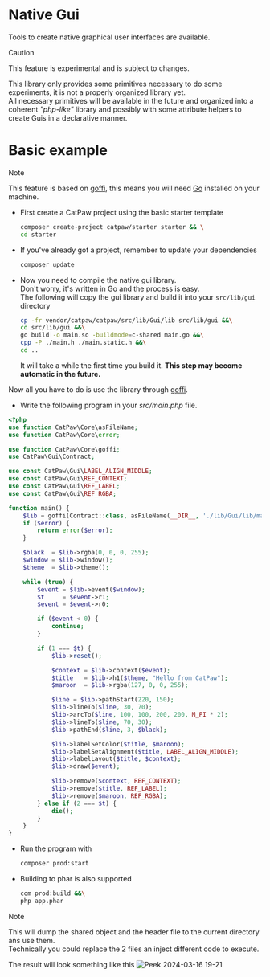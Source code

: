 # Native Gui

Tools to create native graphical user interfaces are available.


> [!CAUTION]
> This feature is experimental and is subject to changes.


This library only provides some primitives necessary to do some experiments, it is not a properly organized library yet.\
All necessary primitives will be available in the future and organized into a coherent _"php-like"_ library and possibly with some attribute helpers to create Guis in a declarative manner.

# Basic example

> [!NOTE]
> This feature is based on [goffi](./28.goffi.md),
> this means you will need [Go](https://go.dev/) installed on your machine.


- First create a CatPaw project using the basic starter template
  ```sh
  composer create-project catpaw/starter starter && \
  cd starter
  ```
- If you've already got a project, remember to update your dependencies
  ```sh
  composer update
  ```
- Now you need to compile the native gui library.\
  Don't worry, it's written in Go and the process is easy.\
  The following will copy the gui library and build it into your `src/lib/gui` directory
  ```sh
  cp -fr vendor/catpaw/catpaw/src/lib/Gui/lib src/lib/gui &&\
  cd src/lib/gui &&\
  go build -o main.so -buildmode=c-shared main.go &&\
  cpp -P ./main.h ./main.static.h &&\
  cd ..
  ```
  It will take a while the first time you build it.
  __This step may become automatic in the future.__

Now all you have to do is use the library through [goffi](./28.goffi.md).

- Write the following program in your _src/main.php_ file.

```php
<?php
use function CatPaw\Core\asFileName;
use function CatPaw\Core\error;

use function CatPaw\Core\goffi;
use CatPaw\Gui\Contract;

use const CatPaw\Gui\LABEL_ALIGN_MIDDLE;
use const CatPaw\Gui\REF_CONTEXT;
use const CatPaw\Gui\REF_LABEL;
use const CatPaw\Gui\REF_RGBA;

function main() {
    $lib = goffi(Contract::class, asFileName(__DIR__, './lib/Gui/lib/main.so')->withPhar())->try($error);
    if ($error) {
        return error($error);
    }

    $black  = $lib->rgba(0, 0, 0, 255);
    $window = $lib->window();
    $theme  = $lib->theme();

    while (true) {
        $event = $lib->event($window);
        $t     = $event->r1;
        $event = $event->r0;

        if ($event < 0) {
            continue;
        }

        if (1 === $t) {
            $lib->reset();

            $context = $lib->context($event);
            $title   = $lib->h1($theme, "Hello from CatPaw");
            $maroon  = $lib->rgba(127, 0, 0, 255);

            $line = $lib->pathStart(220, 150);
            $lib->lineTo($line, 30, 70);
            $lib->arcTo($line, 100, 100, 200, 200, M_PI * 2);
            $lib->lineTo($line, 70, 30);
            $lib->pathEnd($line, 3, $black);

            $lib->labelSetColor($title, $maroon);
            $lib->labelSetAlignment($title, LABEL_ALIGN_MIDDLE);
            $lib->labelLayout($title, $context);
            $lib->draw($event);

            $lib->remove($context, REF_CONTEXT);
            $lib->remove($title, REF_LABEL);
            $lib->remove($maroon, REF_RGBA);
        } else if (2 === $t) {
            die();
        }
    }
}
```

- Run the program with
  ```sh
  composer prod:start
  ```

- Building to phar is also supported
  ```sh
  com prod:build &&\
  php app.phar
  ```

> [!NOTE]
> This will dump the shared object and the header file to the current directory ans use them.\
> Technically you could replace the 2 files an inject different code to execute.


The result will look something like this
![Peek 2024-03-16 19-21](https://github.com/tncrazvan/catpaw/assets/6891346/784808f6-0f75-4fe9-b82b-28cf1cb22eaf)

